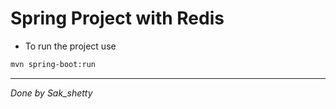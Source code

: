 # Spring Project with Redis
- To run the project use 
```bash
mvn spring-boot:run
```
---
*Done by Sak_shetty*